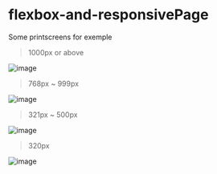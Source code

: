 ﻿# flexbox-and-responsivePage
 
Some printscreens for exemple


>1000px or above

![image](https://user-images.githubusercontent.com/109702318/188220804-ca852522-933a-40bd-9e9f-bdd302cc1ba6.png)

>768px ~ 999px

![image](https://user-images.githubusercontent.com/109702318/188221064-8cfa4c74-8cf8-4226-ac03-5d56532e7dad.png)

>321px ~ 500px

![image](https://user-images.githubusercontent.com/109702318/188221540-47ef50bf-662f-45c5-a049-d3438808c9a5.png)

>320px

![image](https://user-images.githubusercontent.com/109702318/188221329-f7d474af-92ca-4521-9e60-2e90fcd6ff18.png)
